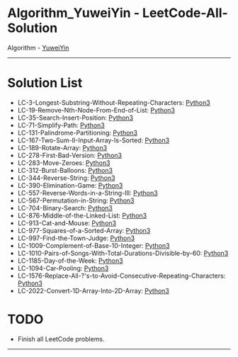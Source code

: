 # Algorithm_YuweiYin - LeetCode-All-Solution

Algorithm - [YuweiYin](https://github.com/YuweiYin)

---

# Solution List

- LC-3-Longest-Substring-Without-Repeating-Characters: [Python3](./Python3/LC-3-Longest-Substring-Without-Repeating-Characters.py)
- LC-19-Remove-Nth-Node-From-End-of-List: [Python3](./Python3/LC-19-Remove-Nth-Node-From-End-of-List.py)
- LC-35-Search-Insert-Position: [Python3](./Python3/LC-35-Search-Insert-Position.py)
- LC-71-Simplify-Path: [Python3](./Python3/LC-71-Simplify-Path.py)
- LC-131-Palindrome-Partitioning: [Python3](./Python3/LC-131-Palindrome-Partitioning.py)
- LC-167-Two-Sum-II-Input-Array-Is-Sorted: [Python3](./Python3/LC-167-Two-Sum-II-Input-Array-Is-Sorted.py)
- LC-189-Rotate-Array: [Python3](./Python3/LC-189-Rotate-Array.py)
- LC-278-First-Bad-Version: [Python3](./Python3/LC-278-First-Bad-Version.py)
- LC-283-Move-Zeroes: [Python3](./Python3/LC-283-Move-Zeroes.py)
- LC-312-Burst-Balloons: [Python3](./Python3/LC-312-Burst-Balloons.py)
- LC-344-Reverse-String: [Python3](./Python3/LC-344-Reverse-String.py)
- LC-390-Elimination-Game: [Python3](./Python3/LC-390-Elimination-Game.py)
- LC-557-Reverse-Words-in-a-String-III: [Python3](./Python3/LC-557-Reverse-Words-in-a-String-III.py)
- LC-567-Permutation-in-String: [Python3](./Python3/LC-567-Permutation-in-String.py)
- LC-704-Binary-Search: [Python3](./Python3/LC-704-Binary-Search.py)
- LC-876-Middle-of-the-Linked-List: [Python3](./Python3/LC-876-Middle-of-the-Linked-List.py)
- LC-913-Cat-and-Mouse: [Python3](./Python3/LC-913-Cat-and-Mouse.py)
- LC-977-Squares-of-a-Sorted-Array: [Python3](./Python3/LC-977-Squares-of-a-Sorted-Array.py)
- LC-997-Find-the-Town-Judge: [Python3](./Python3/LC-997-Find-the-Town-Judge.py)
- LC-1009-Complement-of-Base-10-Integer: [Python3](./Python3/LC-1009-Complement-of-Base-10-Integer.py)
- LC-1010-Pairs-of-Songs-With-Total-Durations-Divisible-by-60: [Python3](./Python3/LC-1010-Pairs-of-Songs-With-Total-Durations-Divisible-by-60.py)
- LC-1185-Day-of-the-Week: [Python3](./Python3/LC-1185-Day-of-the-Week.py)
- LC-1094-Car-Pooling: [Python3](./Python3/LC-1094-Car-Pooling.py)
- LC-1576-Replace-All-?'s-to-Avoid-Consecutive-Repeating-Characters: [Python3](./Python3/LC-1576-Replace-All-s-to-Avoid-Consecutive-Repeating-Characters.py)
- LC-2022-Convert-1D-Array-Into-2D-Array: [Python3](./Python3/LC-2022-Convert-1D-Array-Into-2D-Array.py)

# TODO

- Finish all LeetCode problems.

---
